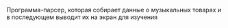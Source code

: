 Программа-парсер, которая собирает данные о музыкальных товарах и в последующем выводит их на экран для изучения
